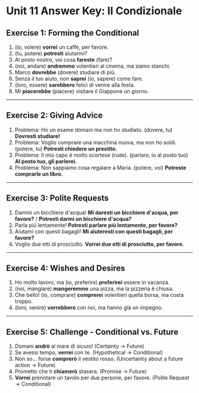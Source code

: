 
# Unit 11 Answer Key: Il Condizionale

## Exercise 1: Forming the Conditional

1.  (io, volere) **vorrei** un caffè, per favore.
2.  (tu, potere) **potresti** aiutarmi?
3.  Al posto nostro, voi cosa **fareste** (fare)?
4.  (noi, andare) **andremmo** volentieri al cinema, ma siamo stanchi.
5.  Marco **dovrebbe** (dovere) studiare di più.
6.  Senza il tuo aiuto, non **saprei** (io, sapere) come fare.
7.  (loro, essere) **sarebbero** felici di venire alla festa.
8.  Mi **piacerebbe** (piacere) visitare il Giappone un giorno.

---

## Exercise 2: Giving Advice

1.  Problema: Ho un esame domani ma non ho studiato. (dovere, tu)
    **Dovresti studiare!**
2.  Problema: Voglio comprare una macchina nuova, ma non ho soldi. (potere, tu)
    **Potresti chiedere un prestito.**
3.  Problema: Il mio capo è molto scortese (rude). (parlare, io al posto tuo)
    **Al posto tuo, gli parlerei.**
4.  Problema: Non sappiamo cosa regalare a Maria. (potere, voi)
    **Potreste comprarle un libro.**

---

## Exercise 3: Polite Requests

1.  Dammi un bicchiere d'acqua!
    **Mi daresti un bicchiere d'acqua, per favore?** / **Potresti darmi un bicchiere d'acqua?**
2.  Parla più lentamente!
    **Potresti parlare più lentamente, per favore?**
3.  Aiutami con questi bagagli!
    **Mi aiuteresti con questi bagagli, per favore?**
4.  Voglio due etti di prosciutto.
    **Vorrei due etti di prosciutto, per favore.**

---

## Exercise 4: Wishes and Desires

1.  Ho molto lavoro, ma (io, preferire) **preferirei** essere in vacanza.
2.  (noi, mangiare) **mangeremmo** una pizza, ma la pizzeria è chiusa.
3.  Che bello! (io, comprare) **comprerei** volentieri quella borsa, ma costa troppo.
4.  (loro, venire) **verrebbero** con noi, ma hanno già un impegno.

---

## Exercise 5: Challenge - Conditional vs. Future

1.  Domani **andrò** al mare di sicuro! (Certainty -> Future)
2.  Se avessi tempo, **verrei** con te. (Hypothetical -> Conditional)
3.  Non so... forse **comprerò** il vestito rosso. (Uncertainty about a future action -> Future)
4.  Prometto che ti **chiamerò** stasera. (Promise -> Future)
5.  **Vorrei** prenotare un tavolo per due persone, per favore. (Polite Request -> Conditional)
